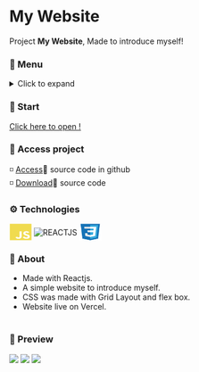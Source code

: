 # My Website

Project **My Website**, Made to introduce myself!

### 🎯 Menu

<details>
<summary>Click to expand</summary>
◽ <a href="#start">Start</a> <br>
◽ <a href="#access-project">Access project</a> <br>
◽ <a href="#technologies">Technologies</a> <br>
◽ <a href="#about">About</a> <br>
◽ <a href="#preview">Preview</a> <br>
◽ <a href="https://github.com/FilipeLeoni">Author</a> <br>
</details>

<h3 id="start">🚀 Start</h3>

[Click here to open !](https://my-website-six-lemon.vercel.app/) 


<h3 id="access-project">📁 Access project</h3>

◽ <a href="https://github.com/FilipeLeoni/My-Website">Access</a>🔗 source code in github <br>
◽ <a href="https://github.com/FilipeLeoni/My-Website/archive/refs/heads/main.zip">Download</a>🔗 source code<br>


<h3 id="technologies">⚙️ Technologies</h3>

<div style="display: inline_block">
  <img align="center" alt="JS" height="30" width="40" src="https://raw.githubusercontent.com/devicons/devicon/master/icons/javascript/javascript-plain.svg">
  <img align="center" alt="REACTJS" height="30" width="40" src="https://upload.wikimedia.org/wikipedia/commons/a/a7/React-icon.svg">
  <img align="center" alt="CSS3" height="30" width="40" src="https://raw.githubusercontent.com/devicons/devicon/master/icons/css3/css3-original.svg">
</div>

<h3 id="about">📍 About</h3>

- Made with Reactjs. <br>
- A simple website to introduce myself.<br>
- CSS was made with Grid Layout and flex box.<br>
- Website live on Vercel.<br><br>

<h3 id="preview">🎥 Preview</h3>

<img src="https://user-images.githubusercontent.com/100960828/173662862-ad54291a-c473-48ac-a4e4-5a63e335236d.png" width="500px">
<img src="https://user-images.githubusercontent.com/100960828/173662925-1adb54f8-667c-4110-8ada-6b06f7044584.png" width="500px">
<img src="https://user-images.githubusercontent.com/100960828/173663003-140b281b-9253-4704-8719-8f99885a0399.png" width="500px">
